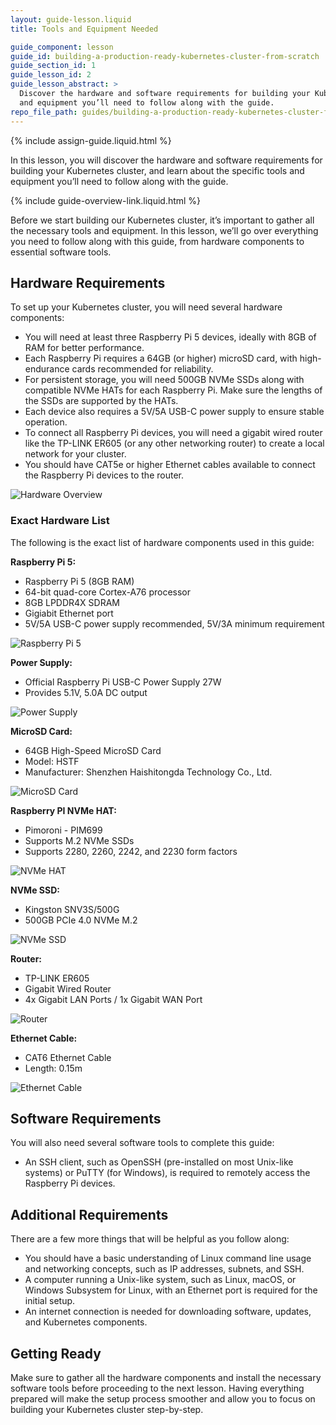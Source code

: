 ```yaml
---
layout: guide-lesson.liquid
title: Tools and Equipment Needed

guide_component: lesson
guide_id: building-a-production-ready-kubernetes-cluster-from-scratch
guide_section_id: 1
guide_lesson_id: 2
guide_lesson_abstract: >
  Discover the hardware and software requirements for building your Kubernetes cluster. Learn about the specific tools
  and equipment you’ll need to follow along with the guide.
repo_file_path: guides/building-a-production-ready-kubernetes-cluster-from-scratch/lesson-2.md
---
```


{% include assign-guide.liquid.html %}

In this lesson, you will discover the hardware and software requirements for building your Kubernetes cluster, and learn
about the specific tools and equipment you’ll need to follow along with the guide.

{% include guide-overview-link.liquid.html %}

Before we start building our Kubernetes cluster, it’s important to gather all the necessary tools and equipment. In this
lesson, we’ll go over everything you need to follow along with this guide, from hardware components to essential
software tools.

## Hardware Requirements

To set up your Kubernetes cluster, you will need several hardware components:

- You will need at least three Raspberry Pi 5 devices, ideally with 8GB of RAM for better performance.
- Each Raspberry Pi requires a 64GB (or higher) microSD card, with high-endurance cards recommended for reliability.
- For persistent storage, you will need 500GB NVMe SSDs along with compatible NVMe HATs for each Raspberry Pi. Make sure
  the lengths of the SSDs are supported by the HATs.
- Each device also requires a 5V/5A USB-C power supply to ensure stable operation.
- To connect all Raspberry Pi devices, you will need a gigabit wired router like the TP-LINK ER605 (or any other
  networking router) to create a local network for your cluster.
- You should have CAT5e or higher Ethernet cables available to connect the Raspberry Pi devices to the router.

![Hardware Overview](/assets/guides/building-a-production-ready-kubernetes-cluster-from-scratch/hardware-overview.webp)

### Exact Hardware List

The following is the exact list of hardware components used in this guide:

**Raspberry Pi 5:**

- Raspberry Pi 5 (8GB RAM)
- 64-bit quad-core Cortex-A76 processor
- 8GB LPDDR4X SDRAM
- Gigiabit Ethernet port
- 5V/5A USB-C power supply recommended, 5V/3A minimum requirement

![Raspberry Pi 5](/assets/guides/building-a-production-ready-kubernetes-cluster-from-scratch/raspberry-pi.webp)

**Power Supply:**

- Official Raspberry Pi USB-C Power Supply 27W
- Provides 5.1V, 5.0A DC output

![Power Supply](/assets/guides/building-a-production-ready-kubernetes-cluster-from-scratch/power-supply.webp)

**MicroSD Card:**

- 64GB High-Speed MicroSD Card
- Model: HSTF
- Manufacturer: Shenzhen Haishitongda Technology Co., Ltd.

![MicroSD Card](/assets/guides/building-a-production-ready-kubernetes-cluster-from-scratch/microsd-card.webp)

**Raspberry PI NVMe HAT:**

- Pimoroni - PIM699
- Supports M.2 NVMe SSDs
- Supports 2280, 2260, 2242, and 2230 form factors

![NVMe HAT](/assets/guides/building-a-production-ready-kubernetes-cluster-from-scratch/nvme-hat.webp)

**NVMe SSD:**

- Kingston SNV3S/500G
- 500GB PCIe 4.0 NVMe M.2

![NVMe SSD](/assets/guides/building-a-production-ready-kubernetes-cluster-from-scratch/nvme-ssd.webp)

**Router:**

- TP-LINK ER605
- Gigabit Wired Router
- 4x Gigabit LAN Ports / 1x Gigabit WAN Port

![Router](/assets/guides/building-a-production-ready-kubernetes-cluster-from-scratch/router.webp)

**Ethernet Cable:**

- CAT6 Ethernet Cable
- Length: 0.15m

![Ethernet Cable](/assets/guides/building-a-production-ready-kubernetes-cluster-from-scratch/ethernet-cables.webp)

## Software Requirements

You will also need several software tools to complete this guide:

- An SSH client, such as OpenSSH (pre-installed on most Unix-like systems) or PuTTY (for Windows), is required to
  remotely access the Raspberry Pi devices.

## Additional Requirements

There are a few more things that will be helpful as you follow along:

- You should have a basic understanding of Linux command line usage and networking concepts, such as IP addresses,
  subnets, and SSH.
- A computer running a Unix-like system, such as Linux, macOS, or Windows Subsystem for Linux, with an Ethernet port is
  required for the initial setup.
- An internet connection is needed for downloading software, updates, and Kubernetes components.

## Getting Ready

Make sure to gather all the hardware components and install the necessary software tools before proceeding to the next
lesson. Having everything prepared will make the setup process smoother and allow you to focus on building your
Kubernetes cluster step-by-step.
